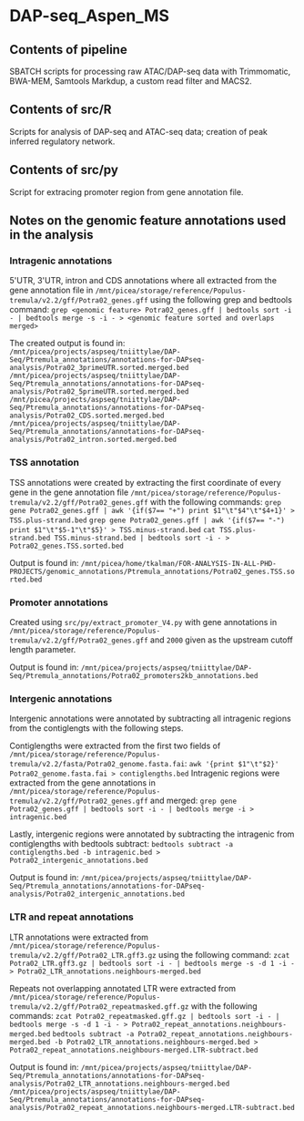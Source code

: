 # DAP-seq_Aspen_MS

## Contents of pipeline
SBATCH scripts for processing raw ATAC/DAP-seq data with Trimmomatic, BWA-MEM, Samtools Markdup, a custom read filter and MACS2.

## Contents of src/R
Scripts for analysis of DAP-seq and ATAC-seq data; creation of peak inferred regulatory network.

## Contents of src/py
Script for extracing promoter region from gene annotation file.


## Notes on the genomic feature annotations used in the analysis
### Intragenic annotations
5'UTR, 3'UTR, intron and CDS annotations where all extracted from the gene annotation file in `/mnt/picea/storage/reference/Populus-tremula/v2.2/gff/Potra02_genes.gff` using the following grep and bedtools command:
`grep <genomic feature> Potra02_genes.gff | bedtools sort -i - | bedtools merge -s -i - > <genomic feature sorted and overlaps merged>` 

The created output is found in:
`/mnt/picea/projects/aspseq/tniittylae/DAP-Seq/Ptremula_annotations/annotations-for-DAPseq-analysis/Potra02_3primeUTR.sorted.merged.bed`
`/mnt/picea/projects/aspseq/tniittylae/DAP-Seq/Ptremula_annotations/annotations-for-DAPseq-analysis/Potra02_5primeUTR.sorted.merged.bed`
`/mnt/picea/projects/aspseq/tniittylae/DAP-Seq/Ptremula_annotations/annotations-for-DAPseq-analysis/Potra02_CDS.sorted.merged.bed`
`/mnt/picea/projects/aspseq/tniittylae/DAP-Seq/Ptremula_annotations/annotations-for-DAPseq-analysis/Potra02_intron.sorted.merged.bed`

### TSS annotation
TSS annotations were created by extracting the first coordinate of every gene in the gene annotation file `/mnt/picea/storage/reference/Populus-tremula/v2.2/gff/Potra02_genes.gff` with the following commands:
`grep gene Potra02_genes.gff | awk '{if($7== "+") print $1"\t"$4"\t"$4+1}' > TSS.plus-strand.bed`
`grep gene Potra02_genes.gff | awk '{if($7== "-") print $1"\t"$5-1"\t"$5}' > TSS.minus-strand.bed`
`cat TSS.plus-strand.bed TSS.minus-strand.bed | bedtools sort -i - > Potra02_genes.TSS.sorted.bed`

Output is found in:
`/mnt/picea/home/tkalman/FOR-ANALYSIS-IN-ALL-PHD-PROJECTS/genomic_annotations/Ptremula_annotations/Potra02_genes.TSS.sorted.bed`

### Promoter annotations 
Created using `src/py/extract_promoter_V4.py` with gene annotations in `/mnt/picea/storage/reference/Populus-tremula/v2.2/gff/Potra02_genes.gff` and `2000` given as the upstream cutoff length parameter.

Output is found in:
`/mnt/picea/projects/aspseq/tniittylae/DAP-Seq/Ptremula_annotations/Potra02_promoters2kb_annotations.bed`

### Intergenic annotations 
Intergenic annotations were annotated by subtracting all intragenic regions from the contiglengts with the following steps.

Contiglengths were extracted from the first two fields of `/mnt/picea/storage/reference/Populus-tremula/v2.2/fasta/Potra02_genome.fasta.fai`:
`awk '{print $1"\t"$2}' Potra02_genome.fasta.fai > contiglengths.bed`
Intragenic regions were extracted from the gene annotations in `/mnt/picea/storage/reference/Populus-tremula/v2.2/gff/Potra02_genes.gff` and merged:
`grep gene Potra02_genes.gff | bedtools sort -i - | bedtools merge -i > intragenic.bed`

Lastly, intergenic regions were annotated by subtracting the intragenic from contiglengths with bedtools subtract:
`bedtools subtract -a contiglengths.bed -b intragenic.bed > Potra02_intergenic_annotations.bed`

Output is found in:
`/mnt/picea/projects/aspseq/tniittylae/DAP-Seq/Ptremula_annotations/annotations-for-DAPseq-analysis/Potra02_intergenic_annotations.bed`

### LTR and repeat annotations 

LTR annotations were extracted from `/mnt/picea/storage/reference/Populus-tremula/v2.2/gff/Potra02_LTR.gff3.gz` using the following command:
`zcat Potra02_LTR.gff3.gz | bedtools sort -i - | bedtools merge -s -d 1 -i - > Potra02_LTR_annotations.neighbours-merged.bed`

Repeats not overlapping annotated LTR were extracted from `/mnt/picea/storage/reference/Populus-tremula/v2.2/gff/Potra02_repeatmasked.gff.gz` with the following commands:
`zcat Potra02_repeatmasked.gff.gz | bedtools sort -i - | bedtools merge -s -d 1 -i - > Potra02_repeat_annotations.neighbours-merged.bed`
`bedtools subtract -a Potra02_repeat_annotations.neighbours-merged.bed -b Potra02_LTR_annotations.neighbours-merged.bed > Potra02_repeat_annotations.neighbours-merged.LTR-subtract.bed`

Output is found in:
`/mnt/picea/projects/aspseq/tniittylae/DAP-Seq/Ptremula_annotations/annotations-for-DAPseq-analysis/Potra02_LTR_annotations.neighbours-merged.bed`
`/mnt/picea/projects/aspseq/tniittylae/DAP-Seq/Ptremula_annotations/annotations-for-DAPseq-analysis/Potra02_repeat_annotations.neighbours-merged.LTR-subtract.bed`




